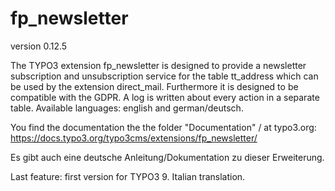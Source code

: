 # fp_newsletter

version 0.12.5

The TYPO3 extension fp_newsletter is designed to provide a newsletter subscription and unsubscription service for the table tt_address which can be used
by the extension direct_mail. Furthermore it is designed to be compatible with the GDPR. A log is written about every action in a separate table.
Available languages: english and german/deutsch.

You find the documentation the the folder "Documentation" / at typo3.org: https://docs.typo3.org/typo3cms/extensions/fp_newsletter/ 

Es gibt auch eine deutsche Anleitung/Dokumentation zu dieser Erweiterung.

Last feature: first version for TYPO3 9. Italian translation.